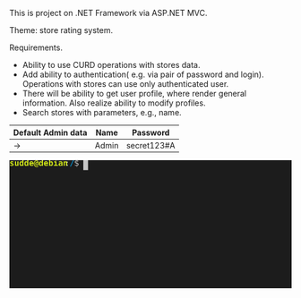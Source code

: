 This is project on .NET Framework via ASP.NET MVC.

Theme: store rating system.

Requirements.
- Ability to use CURD operations with stores data.
- Add ability to authentication( e.g. via pair of password and login).
Operations with stores can use only authenticated user. 
- There will be ability to get user profile, where render general information.
Also realize ability to modify profiles.
- Search stores with parameters, e.g., name.



Default Admin data |Name | Password
------------ | ------------ | -------------
-> | Admin | secret123#A

![Example](./Store_Rating_System/Store_Rating_System_Dev/Static/home.svg)
